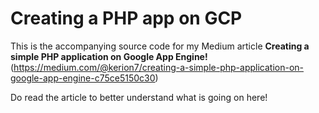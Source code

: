 # Creating a PHP app on GCP

This is the accompanying source code for my Medium article **Creating a simple PHP application on Google App Engine!** (https://medium.com/@kerion7/creating-a-simple-php-application-on-google-app-engine-c75ce5150c30)

Do read the article to better understand what is going on here!